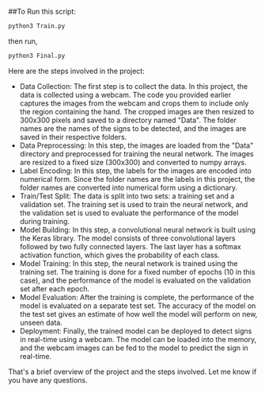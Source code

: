 ##To Run this script:

```sh
python3 Train.py
```
then run,
```sh
python3 Final.py
```


Here are the steps involved in the project:

<ul>

<li>Data Collection: The first step is to collect the data. In this project, the data is collected using a webcam. The code you provided earlier captures the images from the webcam and crops them to include only the region containing the hand. The cropped images are then resized to 300x300 pixels and saved to a directory named "Data". The folder names are the names of the signs to be detected, and the images are saved in their respective folders.
</li>

<li>Data Preprocessing: In this step, the images are loaded from the "Data" directory and preprocessed for training the neural network. The images are resized to a fixed size (300x300) and converted to numpy arrays.
</li>

<li>Label Encoding: In this step, the labels for the images are encoded into numerical form. Since the folder names are the labels in this project, the folder names are converted into numerical form using a dictionary.
</li>

<li>Train/Test Split: The data is split into two sets: a training set and a validation set. The training set is used to train the neural network, and the validation set is used to evaluate the performance of the model during training.
</li>

<li>Model Building: In this step, a convolutional neural network is built using the Keras library. The model consists of three convolutional layers followed by two fully connected layers. The last layer has a softmax activation function, which gives the probability of each class.
</li>

<li>Model Training: In this step, the neural network is trained using the training set. The training is done for a fixed number of epochs (10 in this case), and the performance of the model is evaluated on the validation set after each epoch.
</li>

<li>Model Evaluation: After the training is complete, the performance of the model is evaluated on a separate test set. The accuracy of the model on the test set gives an estimate of how well the model will perform on new, unseen data.
</li>

<li>Deployment: Finally, the trained model can be deployed to detect signs in real-time using a webcam. The model can be loaded into the memory, and the webcam images can be fed to the model to predict the sign in real-time.
</li>
</ul>

<p>
That's a brief overview of the project and the steps involved. Let me know if you have any questions.
</p>